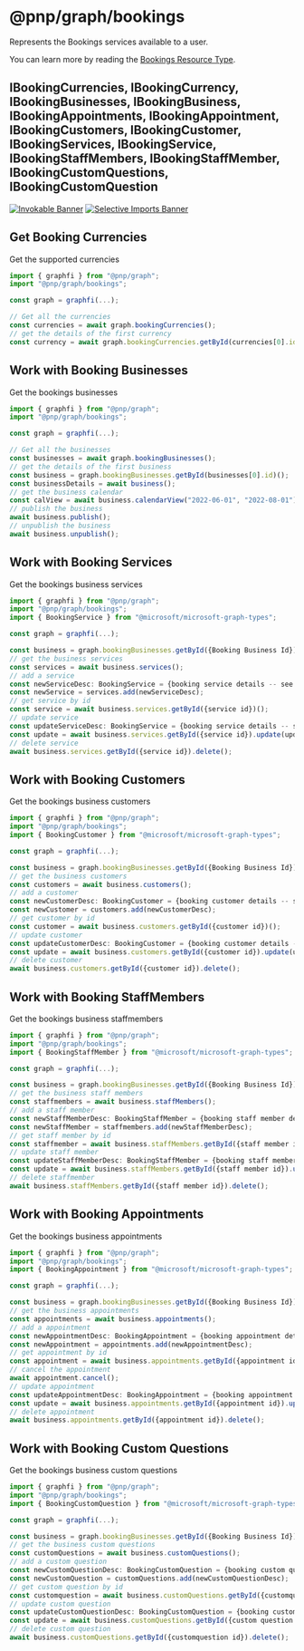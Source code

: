 # @pnp/graph/bookings

Represents the Bookings services available to a user.

You can learn more  by reading the [Bookings Resource Type](https://docs.microsoft.com/en-us/graph/api/resources/booking-api-overview?view=graph-rest-1.0).

## IBookingCurrencies, IBookingCurrency, IBookingBusinesses, IBookingBusiness, IBookingAppointments, IBookingAppointment, IBookingCustomers, IBookingCustomer, IBookingServices, IBookingService, IBookingStaffMembers, IBookingStaffMember,  IBookingCustomQuestions, IBookingCustomQuestion

[![Invokable Banner](https://img.shields.io/badge/Invokable-informational.svg)](../concepts/invokable.md) [![Selective Imports Banner](https://img.shields.io/badge/Selective%20Imports-informational.svg)](../concepts/selective-imports.md)

## Get Booking Currencies

Get the supported currencies

```TypeScript
import { graphfi } from "@pnp/graph";
import "@pnp/graph/bookings";

const graph = graphfi(...);

// Get all the currencies
const currencies = await graph.bookingCurrencies();
// get the details of the first currency
const currency = await graph.bookingCurrencies.getById(currencies[0].id)();
```

## Work with Booking Businesses

Get the bookings businesses

```TypeScript
import { graphfi } from "@pnp/graph";
import "@pnp/graph/bookings";

const graph = graphfi(...);

// Get all the businesses
const businesses = await graph.bookingBusinesses();
// get the details of the first business
const business = graph.bookingBusinesses.getById(businesses[0].id)();
const businessDetails = await business();
// get the business calendar
const calView = await business.calendarView("2022-06-01", "2022-08-01")();
// publish the business
await business.publish();
// unpublish the business
await business.unpublish();
```

## Work with Booking Services

Get the bookings business services

```TypeScript
import { graphfi } from "@pnp/graph";
import "@pnp/graph/bookings";
import { BookingService } from "@microsoft/microsoft-graph-types";

const graph = graphfi(...);

const business = graph.bookingBusinesses.getById({Booking Business Id})();
// get the business services
const services = await business.services();
// add a service
const newServiceDesc: BookingService = {booking service details -- see Microsoft Graph documentation};
const newService = services.add(newServiceDesc);
// get service by id
const service = await business.services.getById({service id})();
// update service
const updateServiceDesc: BookingService = {booking service details -- see Microsoft Graph documentation};
const update = await business.services.getById({service id}).update(updateServiceDesc);
// delete service
await business.services.getById({service id}).delete();
```

## Work with Booking Customers

Get the bookings business customers

```TypeScript
import { graphfi } from "@pnp/graph";
import "@pnp/graph/bookings";
import { BookingCustomer } from "@microsoft/microsoft-graph-types";

const graph = graphfi(...);

const business = graph.bookingBusinesses.getById({Booking Business Id})();
// get the business customers
const customers = await business.customers();
// add a customer
const newCustomerDesc: BookingCustomer = {booking customer details -- see Microsoft Graph documentation};
const newCustomer = customers.add(newCustomerDesc);
// get customer by id
const customer = await business.customers.getById({customer id})();
// update customer
const updateCustomerDesc: BookingCustomer = {booking customer details -- see Microsoft Graph documentation};
const update = await business.customers.getById({customer id}).update(updateCustomerDesc);
// delete customer
await business.customers.getById({customer id}).delete();
```

## Work with Booking StaffMembers

Get the bookings business staffmembers

```TypeScript
import { graphfi } from "@pnp/graph";
import "@pnp/graph/bookings";
import { BookingStaffMember } from "@microsoft/microsoft-graph-types";

const graph = graphfi(...);

const business = graph.bookingBusinesses.getById({Booking Business Id})();
// get the business staff members
const staffmembers = await business.staffMembers();
// add a staff member
const newStaffMemberDesc: BookingStaffMember = {booking staff member details -- see Microsoft Graph documentation};
const newStaffMember = staffmembers.add(newStaffMemberDesc);
// get staff member by id
const staffmember = await business.staffMembers.getById({staff member id})();
// update staff member
const updateStaffMemberDesc: BookingStaffMember = {booking staff member details -- see Microsoft Graph documentation};
const update = await business.staffMembers.getById({staff member id}).update(updateStaffMemberDesc);
// delete staffmember
await business.staffMembers.getById({staff member id}).delete();
```

## Work with Booking Appointments

Get the bookings business appointments

```TypeScript
import { graphfi } from "@pnp/graph";
import "@pnp/graph/bookings";
import { BookingAppointment } from "@microsoft/microsoft-graph-types";

const graph = graphfi(...);

const business = graph.bookingBusinesses.getById({Booking Business Id})();
// get the business appointments
const appointments = await business.appointments();
// add a appointment
const newAppointmentDesc: BookingAppointment = {booking appointment details -- see Microsoft Graph documentation};
const newAppointment = appointments.add(newAppointmentDesc);
// get appointment by id
const appointment = await business.appointments.getById({appointment id})();
// cancel the appointment
await appointment.cancel();
// update appointment
const updateAppointmentDesc: BookingAppointment = {booking appointment details -- see Microsoft Graph documentation};
const update = await business.appointments.getById({appointment id}).update(updateAppointmentDesc);
// delete appointment
await business.appointments.getById({appointment id}).delete();
```

## Work with Booking Custom Questions

Get the bookings business custom questions

```TypeScript
import { graphfi } from "@pnp/graph";
import "@pnp/graph/bookings";
import { BookingCustomQuestion } from "@microsoft/microsoft-graph-types";

const graph = graphfi(...);

const business = graph.bookingBusinesses.getById({Booking Business Id})();
// get the business custom questions
const customQuestions = await business.customQuestions();
// add a custom question
const newCustomQuestionDesc: BookingCustomQuestion = {booking custom question details -- see Microsoft Graph documentation};
const newCustomQuestion = customQuestions.add(newCustomQuestionDesc);
// get custom question by id
const customquestion = await business.customQuestions.getById({customquestion id})();
// update custom question
const updateCustomQuestionDesc: BookingCustomQuestion = {booking custom question details -- see Microsoft Graph documentation};
const update = await business.customQuestions.getById({custom question id}).update(updateCustomQuestionDesc);
// delete custom question
await business.customQuestions.getById({customquestion id}).delete();
```
